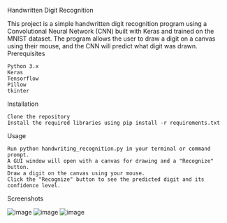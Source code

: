 Handwritten Digit Recognition

This project is a simple handwritten digit recognition program using a Convolutional Neural Network (CNN) built with Keras and trained on the MNIST dataset. The program allows the user to draw a digit on a canvas using their mouse, and the CNN will predict what digit was drawn.
Prerequisites

    Python 3.x
    Keras
    Tensorflow
    Pillow
    tkinter

Installation

    Clone the repository
    Install the required libraries using pip install -r requirements.txt

Usage

    Run python handwriting_recognition.py in your terminal or command prompt.
    A GUI window will open with a canvas for drawing and a "Recognize" button.
    Draw a digit on the canvas using your mouse.
    Click the "Recognize" button to see the predicted digit and its confidence level.
    
Screenshots

![image](https://user-images.githubusercontent.com/103834315/230703898-6b09958f-1640-4c35-9716-91efff826002.png)
![image](https://user-images.githubusercontent.com/103834315/230704045-0addab58-8d8c-4f55-86e7-171fcb2ce4aa.png)
![image](https://user-images.githubusercontent.com/103834315/230704218-63c60084-dbe6-4b05-ba5b-41a15670e306.png)
